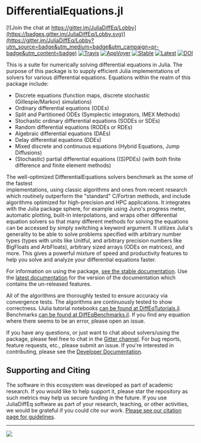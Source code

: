 # DifferentialEquations.jl

[![Join the chat at https://gitter.im/JuliaDiffEq/Lobby](https://badges.gitter.im/JuliaDiffEq/Lobby.svg)](https://gitter.im/JuliaDiffEq/Lobby?utm_source=badge&utm_medium=badge&utm_campaign=pr-badge&utm_content=badge)
[![Travis](https://travis-ci.org/JuliaDiffEq/DifferentialEquations.jl.svg?branch=master)](https://travis-ci.org/JuliaDiffEq/DifferentialEquations.jl)
[![AppVoyer](https://ci.appveyor.com/api/projects/status/1smlr9ryfqfx1ear?svg=true)](https://ci.appveyor.com/project/ChrisRackauckas/differentialequations-jl-1sx90)
[![Stable](https://img.shields.io/badge/docs-stable-blue.svg)](http://docs.juliadiffeq.org/stable/)
[![Latest](https://img.shields.io/badge/docs-latest-blue.svg)](http://docs.juliadiffeq.org/latest/)
[![DOI](https://zenodo.org/badge/58516043.svg)](https://zenodo.org/badge/latestdoi/58516043)

This is a suite for numerically solving differential equations in Julia. The
purpose of this package is to supply efficient Julia implementations of solvers
for various differential equations. Equations within the realm of this package
include:

- Discrete equations (function maps, discrete stochastic (Gillespie/Markov)
  simulations)
- Ordinary differential equations (ODEs)
- Split and Partitioned ODEs (Symplectic integrators, IMEX Methods)
- Stochastic ordinary differential equations (SODEs or SDEs)
- Random differential equations (RODEs or RDEs)
- Algebraic differential equations (DAEs)
- Delay differential equations (DDEs)
- Mixed discrete and continuous equations (Hybrid Equations, Jump Diffusions)
- (Stochastic) partial differential equations ((S)PDEs) (with both finite
  difference and finite element methods)

The well-optimized DifferentialEquations solvers benchmark as the some of the fastest  
implementations, using classic algorithms and ones from recent research which
routinely outperform the "standard" C/Fortran methods, and include algorithms
optimized for high-precision and HPC applications. It integrates with the Julia
package sphere, for example using Juno's progress meter, automatic plotting,
built-in interpolations, and wraps other differential equation solvers so that
many different methods for solving the equations can be accessed by simply
switching a keyword argument. It utilizes Julia's generality to be able to
solve problems specified with arbitrary number types (types with units like
Unitful, and arbitrary precision numbers like BigFloats and ArbFloats),
arbitrary sized arrays (ODEs on matrices), and more. This gives a powerful
mixture of speed and productivity features to help you solve and analyze your
differential equations faster.


For information on using the package,
[see the stable documentation](http://docs.juliadiffeq.org/stable/). Use the
[latest documentation](http://docs.juliadiffeq.org/latest/) for the version of
the documentation which contains the un-released features.

All of the algorithms are thoroughly tested to ensure accuracy via convergence
tests. The algorithms are continuously tested to show correctness.
IJulia tutorial notebooks
[can be found at DiffEqTutorials.jl](https://github.com/JuliaDiffEq/DiffEqTutorials.jl).
Benchmarks
[can be found at DiffEqBenchmarks.jl](https://github.com/JuliaDiffEq/DiffEqBenchmarks.jl).
If you find any equation where there seems to be an error, please open an issue.

If you have any questions, or just want to chat about solvers/using the package,
please feel free to chat in the [Gitter channel](https://gitter.im/JuliaDiffEq/Lobby?utm_source=badge&utm_medium=badge&utm_campaign=pr-badge&utm_content=badge).
For bug reports, feature requests, etc., please submit an issue. If you're
interested in contributing, please see the
[Developer Documentation](https://juliadiffeq.github.io/DiffEqDevDocs.jl/latest/).

## Supporting and Citing

The software in this ecosystem was developed as part of academic research. If you
would like to help support it, please star the repository as such metrics may
help us secure funding in the future. If you use JuliaDiffEq software as part
of your research, teaching, or other activities, we would be grateful if you
could cite our work.
[Please see our citation page for guidelines](http://juliadiffeq.org/citing.html).

--------------------------------


<img src="https://raw.githubusercontent.com/JuliaDiffEq/DifferentialEquations.jl/master/assets/DifferentialEquations_Example.png" align="middle"  />
